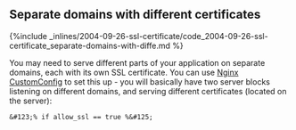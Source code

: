 <!-- post: -->


## Separate domains with different certificates



{%include _inlines/2004-09-26-ssl-certificate/code_2004-09-26-ssl-certificate_separate-domains-with-diffe.md %}



You may need to serve different parts of your application on separate domains, each with its own SSL certificate. You can use [Nginx CustomConfig](http://help.cloud66.com/web-server/nginx) to set this up - you will basically have two server blocks listening on different domains, and serving different certificates (located on the server):

```
&#123;% if allow_ssl == true %&#125;

